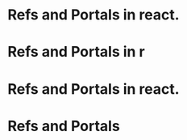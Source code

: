 # Refs and Portals in react.
# Refs and Portals in r
# Refs and Portals in react.
# Refs and Portals